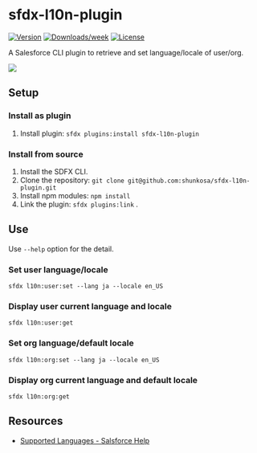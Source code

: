 # sfdx-l10n-plugin

[![Version](https://img.shields.io/npm/v/sfdx-l10n-plugin.svg)](https://npmjs.org/package/sfdx-l10n-plugin)
[![Downloads/week](https://img.shields.io/npm/dw/sfdx-l10n-plugin.svg)](https://npmjs.org/package/sfdx-l10n-plugin)
[![License](https://img.shields.io/npm/l/sfdx-l10n-plugin.svg)](https://github.com/shunkosa/sfdx-l10n-plugin/blob/master/package.json)

A Salesforce CLI plugin to retrieve and set language/locale of user/org.

![](img/screenshot.gif)

## Setup
### Install as plugin
1. Install plugin: `sfdx plugins:install sfdx-l10n-plugin`

### Install from source
1. Install the SDFX CLI.
2. Clone the repository: `git clone git@github.com:shunkosa/sfdx-l10n-plugin.git`
3. Install npm modules: `npm install`
4. Link the plugin: `sfdx plugins:link` .

## Use
Use ``--help`` option for the detail.

### Set user language/locale
`sfdx l10n:user:set --lang ja --locale en_US`

### Display user current language and locale
`sfdx l10n:user:get`

### Set org language/default locale
`sfdx l10n:org:set --lang ja --locale en_US`

### Display org current language and default locale
`sfdx l10n:org:get`

## Resources
* [Supported Languages - Salsforce Help](https://help.salesforce.com/articleView?id=faq_getstart_what_languages_does.htm&type=5)

